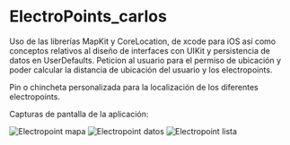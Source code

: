 # ElectroPoints_carlos
Uso de las librerías MapKit y CoreLocation, de xcode para iOS
así como conceptos relativos al diseño de interfaces con UIKit y 
persistencia de datos en UserDefaults.
Peticion al usuario para el permiso de ubicación y poder calcular la
distancia de ubicación del usuario y los electropoints.

Pin o chincheta personalizada para la localización de los diferentes
electropoints.

Capturas de pantalla de la aplicación:

![Electropoint mapa](https://user-images.githubusercontent.com/71530089/105110814-7aad5300-5a8d-11eb-9051-a060095fd685.png)
![Electropoint datos](https://user-images.githubusercontent.com/71530089/105110823-7ed97080-5a8d-11eb-8c79-7b6c83557f2d.png)
![Electropoint lista](https://user-images.githubusercontent.com/71530089/105110825-800a9d80-5a8d-11eb-9228-ca87333ec4ec.png)
